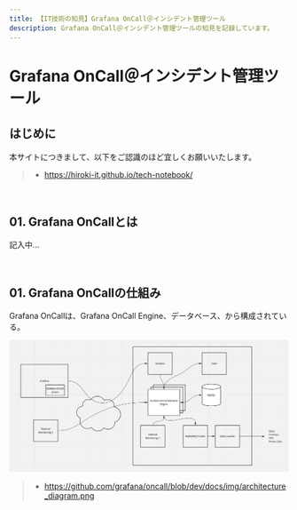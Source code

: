 ```yaml
---
title: 【IT技術の知見】Grafana OnCall＠インシデント管理ツール
description: Grafana OnCall＠インシデント管理ツールの知見を記録しています。
---
```


# Grafana OnCall＠インシデント管理ツール

## はじめに

本サイトにつきまして、以下をご認識のほど宜しくお願いいたします。

> - https://hiroki-it.github.io/tech-notebook/

<br>

## 01. Grafana OnCallとは

記入中...

<br>

## 01. Grafana OnCallの仕組み

Grafana OnCallは、Grafana OnCall Engine、データベース、から構成されている。

![grafana-oncall_architecture](https://raw.githubusercontent.com/hiroki-it/tech-notebook-images/master/images/grafana-oncall_architecture.png)

> - https://github.com/grafana/oncall/blob/dev/docs/img/architecture_diagram.png

<br>
